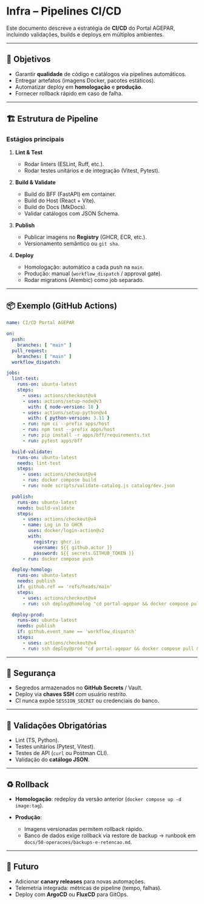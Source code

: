 # Infra – Pipelines CI/CD

Este documento descreve a estratégia de **CI/CD** do Portal AGEPAR, incluindo validações, builds e deploys em múltiplos ambientes.

---

## 🎯 Objetivos

- Garantir **qualidade** de código e catálogos via pipelines automáticos.  
- Entregar artefatos (imagens Docker, pacotes estáticos).  
- Automatizar deploy em **homologação** e **produção**.  
- Fornecer rollback rápido em caso de falha.  

---

## 🏗️ Estrutura de Pipeline

### Estágios principais

1. **Lint & Test**  
   - Rodar linters (ESLint, Ruff, etc.).  
   - Rodar testes unitários e de integração (Vitest, Pytest).  

2. **Build & Validate**  
   - Build do BFF (FastAPI) em container.  
   - Build do Host (React + Vite).  
   - Build do Docs (MkDocs).  
   - Validar catálogos com JSON Schema.  

3. **Publish**  
   - Publicar imagens no **Registry** (GHCR, ECR, etc.).  
   - Versionamento semântico ou `git sha`.  

4. **Deploy**  
   - Homologação: automático a cada push na `main`.  
   - Produção: manual (`workflow_dispatch` / approval gate).  
   - Rodar migrations (Alembic) como job separado.  

---

## 📦 Exemplo (GitHub Actions)

```yaml
name: CI/CD Portal AGEPAR

on:
  push:
    branches: [ "main" ]
  pull_request:
    branches: [ "main" ]
  workflow_dispatch:

jobs:
  lint-test:
    runs-on: ubuntu-latest
    steps:
      - uses: actions/checkout@v4
      - uses: actions/setup-node@v3
        with: { node-version: 18 }
      - uses: actions/setup-python@v4
        with: { python-version: 3.11 }
      - run: npm ci --prefix apps/host
      - run: npm test --prefix apps/host
      - run: pip install -r apps/bff/requirements.txt
      - run: pytest apps/bff

  build-validate:
    runs-on: ubuntu-latest
    needs: lint-test
    steps:
      - uses: actions/checkout@v4
      - run: docker compose build
      - run: node scripts/validate-catalog.js catalog/dev.json

  publish:
    runs-on: ubuntu-latest
    needs: build-validate
    steps:
      - uses: actions/checkout@v4
      - name: Log in to GHCR
        uses: docker/login-action@v2
        with:
          registry: ghcr.io
          username: ${{ github.actor }}
          password: ${{ secrets.GITHUB_TOKEN }}
      - run: docker compose push

  deploy-homolog:
    runs-on: ubuntu-latest
    needs: publish
    if: github.ref == 'refs/heads/main'
    steps:
      - uses: actions/checkout@v4
      - run: ssh deploy@homolog "cd portal-agepar && docker compose pull && docker compose up -d"

  deploy-prod:
    runs-on: ubuntu-latest
    needs: publish
    if: github.event_name == 'workflow_dispatch'
    steps:
      - uses: actions/checkout@v4
      - run: ssh deploy@prod "cd portal-agepar && docker compose pull && docker compose up -d"
````

---

## 🔐 Segurança

* Segredos armazenados no **GitHub Secrets** / Vault.
* Deploy via **chaves SSH** com usuário restrito.
* CI nunca expõe `SESSION_SECRET` ou credenciais do banco.

---

## 🧪 Validações Obrigatórias

* Lint (TS, Python).
* Testes unitários (Pytest, Vitest).
* Testes de API (`curl` ou Postman CLI).
* Validação do **catálogo JSON**.

---

## ♻️ Rollback

* **Homologação**: redeploy da versão anterior (`docker compose up -d image:tag`).
* **Produção**:

  * Imagens versionadas permitem rollback rápido.
  * Banco de dados exige rollback via restore de backup → runbook em `docs/50-operacoes/backups-e-retencao.md`.

---

## 🔮 Futuro

* Adicionar **canary releases** para novas automações.
* Telemetria integrada: métricas de pipeline (tempo, falhas).
* Deploy com **ArgoCD** ou **FluxCD** para GitOps.